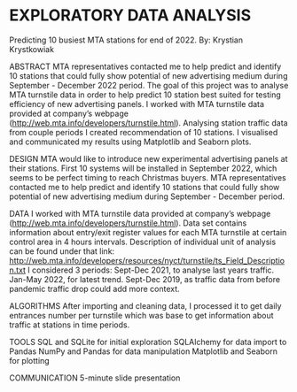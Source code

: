 # EXPLORATORY DATA ANALYSIS
Predicting 10 busiest MTA stations for end of 2022.
By: Krystian Krystkowiak

ABSTRACT
MTA representatives contacted me to help predict and identify 10 stations that could fully show potential of new advertising medium during September - December 2022 period. The goal of this project was to analyse MTA turnstile data in order to help predict 10 station best suited for testing efficiency of new advertising panels. I worked with MTA turnstile data provided at company’s webpage (http://web.mta.info/developers/turnstile.html). Analysing station traffic data from couple periods I created recommendation of 10 stations. I visualised and communicated my results using Matplotlib and Seaborn plots.

DESIGN
MTA would like to introduce new experimental advertising panels at their stations. First 10 systems will be installed in September 2022, which seems to be perfect timing to reach Christmas buyers. MTA representatives contacted me to help predict and identify 10 stations that could fully show potential of new advertising medium during September - December period.

DATA
I worked with MTA turnstile data provided at company’s webpage (http://web.mta.info/developers/turnstile.html).
Data set contains information about entry/exit register values for each MTA turnstile at certain control area in 4 hours intervals. Description of individual unit of analysis can be found under that link:
http://web.mta.info/developers/resources/nyct/turnstile/ts_Field_Description.txt
I considered 3 periods: Sept-Dec 2021, to analyse last years traffic. Jan-May 2022, for latest trend. Sept-Dec 2019, as traffic data from before pandemic traffic drop could add more context. 

ALGORITHMS
After importing and cleaning data, I processed it to get daily entrances number per turnstile which was base to get information about traffic at stations in time periods.

TOOLS
SQL and SQLite for initial exploration
SQLAlchemy for data import to Pandas
NumPy and Pandas for data manipulation
Matplotlib and Seaborn for plotting

COMMUNICATION
5-minute slide presentation

